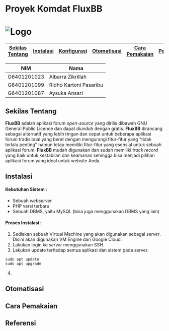 # Proyek Komdat FluxBB
# ![Logo](http://fluxbb.org/files/images/logo_large.png)
[Sekilas Tentang](#sekilas-tentang) | [Instalasi](#instalasi) | [Konfigurasi](#konfigurasi) | [Otomatisasi](#otomatisasi) | [Cara Pemakaian](#cara-pemakaian) | [Pembahasan](#pembahasan) | [Referensi](#referensi)
:---:|:---:|:---:|:---:|:---:|:---:|:---:

| NIM | Nama | 
| ----- | ----- | 
| G6401201023 | Albarra Zikrillah |
| G6401201099 | Ridho Kartoni Pasaribu        |
| G6401201087 | Aysuka Ansari      |


## Sekilas Tentang
**FluxBB** adalah aplikasi forum _open-source_ yang dirilis dibawah GNU General Public Licence dan dapat diunduh dengan gratis. **FluxBB** dirancang sebagai alternatif yang lebih ringan dan cepat untuk beberapa aplikasi forum tradisional yang berat dengan mengurangi fitur-fitur yang "tidak terlalu penting" namun tetap memiliki fitur-fitur yang esensial untuk sebuah aplikasi forum. **FluxBB** mudah digunakan dan sudah memiliki _track record_ yang baik untuk kestabilan dan keamanan sehingga bisa menjadi pilihan aplikasi forum yang ideal untuk website Anda.

## Instalasi

#### Kebutuhan Sistem :
* Sebuah _webserver_
* PHP versi terbaru
* Sebuah DBMS, yaitu MySQL (bisa juga menggunakan DBMS yang lain)

#### Proses Instalasi :
1. Sediakan sebuah Virtual Machine yang akan digunakan sebagai _server_. Disini akan digunakan VM Engine dari Google Cloud.
2. Lakukan login ke _server_ menggunakan SSH.
3. Lakukan update terhadap semua aplikasi dan sistem pada server.
```
sudo apt update
sudo apt upgrade
```
4. 
## Otomatisasi

## Cara Pemakaian

## Referensi
